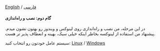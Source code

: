 [English](installation-en.md) / [فارسی](installation-fa.md)

#### **گام دوم: نصب و راه‌اندازی**  

در این مرحله، من نصب و راه‌اندازی روی لینوکس و ویندوز رو بهتون نشون میدم.
پیشنهاد من استفاده از لینوکسه بخاطر اینکه خیلی سبک، بهینه و انعطاف پذیر تر هست.


سیستم عامل خودتون رو انتخاب کنید:
[Linux](installation-Linux-fa.md) / [Windows](installation-Windows-fa.md)


